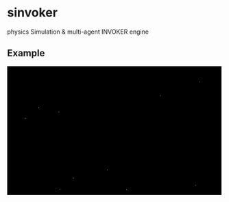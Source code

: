 # sinvoker
physics Simulation &amp; multi-agent INVOKER engine

## Example
<img src="results/output.gif" alt="Simulation example"/>